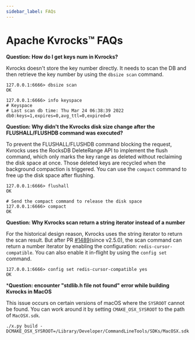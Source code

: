 ```yaml
---
sidebar_label: FAQs
---
```


# Apache Kvrocks™ FAQs

**Question: How do I get keys num in Kvrocks?**

Kvrocks doesn't store the key number directly. It needs to scan the DB and then retrieve the key number by using the `dbsize scan` command.

```shell
127.0.0.1:6666> dbsize scan
OK

127.0.0.1:6666> info keyspace
# Keyspace
# Last scan db time: Thu Mar 24 06:38:39 2022
db0:keys=1,expires=0,avg_ttl=0,expired=0
```

**Question: Why didn't the Kvrocks disk size change after the FLUSHALL/FLUSHDB command was executed?**

To prevent the FLUSHALL/FLUSHDB command blocking the request, Kvrocks uses the RocksDB DeleteRange API to implement the flush command,
which only marks the key range as deleted without reclaiming the disk space at once. Those deleted keys are recycled when the
background compaction is triggered. You can use the `compact` command to free up the disk space after flushing.

```shell
127.0.0.1:6666> flushall
OK

# Send the compact command to release the disk space
127.0.0.1:6666> compact
OK
```

**Question: Why Kvrocks scan return a string iterator instead of a number**

For the historical design reason, Kvrocks uses the string iterator to return the scan result.
But after PR [#1489](https://github.com/apache/kvrocks/pull/1489)(since v2.5.0), the scan command can return a number iterator by enabling the configuration: `redis-cursor-compatible`. You can also enable it in-flight by using the `config set` command.

```shell
127.0.0.1:6666> config set redis-cursor-compatible yes
OK
```

***Question: encounter "stdlib.h file not found" error while building Kvrocks in MacOS**

This issue occurs on certain versions of macOS where the `SYSROOT` cannot be found.
You can work around it by setting `CMAKE_OSX_SYSROOT` to the path of `MacOSX.sdk`.

```
./x.py build -DCMAKE_OSX_SYSROOT=/Library/Developer/CommandLineTools/SDKs/MacOSX.sdk
```

